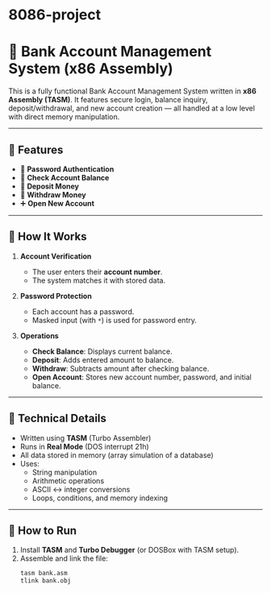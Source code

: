 # 8086-project
# 🏦 Bank Account Management System (x86 Assembly)

This is a fully functional Bank Account Management System written in **x86 Assembly (TASM)**. It features secure login, balance inquiry, deposit/withdrawal, and new account creation — all handled at a low level with direct memory manipulation.

---

## 🔧 Features

- 🔐 **Password Authentication**
- 🧾 **Check Account Balance**
- 💸 **Deposit Money**
- 🏧 **Withdraw Money**
- ➕ **Open New Account**

---

## 📁 How It Works

1. **Account Verification**
   - The user enters their **account number**.
   - The system matches it with stored data.

2. **Password Protection**
   - Each account has a password.
   - Masked input (with `*`) is used for password entry.

3. **Operations**
   - **Check Balance**: Displays current balance.
   - **Deposit**: Adds entered amount to balance.
   - **Withdraw**: Subtracts amount after checking balance.
   - **Open Account**: Stores new account number, password, and initial balance.

---

## 🧠 Technical Details

- Written using **TASM** (Turbo Assembler)
- Runs in **Real Mode** (DOS interrupt 21h)
- All data stored in memory (array simulation of a database)
- Uses:
  - String manipulation
  - Arithmetic operations
  - ASCII ↔ integer conversions
  - Loops, conditions, and memory indexing

---

## 🚀 How to Run

1. Install **TASM** and **Turbo Debugger** (or DOSBox with TASM setup).
2. Assemble and link the file:
   ```bash
   tasm bank.asm
   tlink bank.obj
